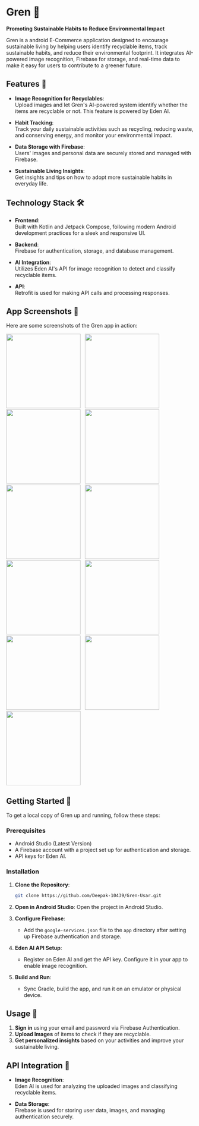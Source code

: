 # Gren 🌿
**Promoting Sustainable Habits to Reduce Environmental Impact**

Gren is a android E-Commerce application designed to encourage sustainable living by helping users identify recyclable items, track sustainable habits, and reduce their environmental footprint. It integrates AI-powered image recognition, Firebase for storage, and real-time data to make it easy for users to contribute to a greener future.

## Features 📱
- **Image Recognition for Recyclables**:  
  Upload images and let Gren's AI-powered system identify whether the items are recyclable or not. This feature is powered by Eden AI.

- **Habit Tracking**:  
  Track your daily sustainable activities such as recycling, reducing waste, and conserving energy, and monitor your environmental impact.

- **Data Storage with Firebase**:  
  Users' images and personal data are securely stored and managed with Firebase.

- **Sustainable Living Insights**:  
  Get insights and tips on how to adopt more sustainable habits in everyday life.

## Technology Stack 🛠
- **Frontend**:  
  Built with Kotlin and Jetpack Compose, following modern Android development practices for a sleek and responsive UI.

- **Backend**:  
  Firebase for authentication, storage, and database management.

- **AI Integration**:  
  Utilizes Eden AI's API for image recognition to detect and classify recyclable items.

- **API**:  
  Retrofit is used for making API calls and processing responses.

## App Screenshots 📸
Here are some screenshots of the Gren app in action:

<img src="./app/src/main/res/Github/Login Screen.jpg" width="200" > &nbsp; <img
src="./app/src/main/res/Github/SignUp.jpg" width="200"> &nbsp; <img
src="./app/src/main/res/Github/HomeScreen_1.jpg" width="200"> &nbsp; <img
src="./app/src/main/res/Github/HomeScreen_2.jpg" width="200"> &nbsp; <img
src="./app/src/main/res/Github/Profile.jpg" width="200"> &nbsp; <img
src="./app/src/main/res/Github/ItemScreen.jpg" width="200"> &nbsp; <img
src="./app/src/main/res/Github/Product Details Screen.jpg" width="200"> &nbsp; <img
src="./app/src/main/res/Github/Product Details Alternatives.jpg" width="200"> &nbsp; <img
src="./app/src/main/res/Github/Checkout Screen.jpg" width="200"> &nbsp; <img
src="./app/src/main/res/Github/Object_Detect.jpg" width="200"> &nbsp; <img
src="./app/src/main/res/Github/Order Scuccess Screen.jpg" width="200">


## Getting Started 🚀
To get a local copy of Gren up and running, follow these steps:

### Prerequisites
- Android Studio (Latest Version)
- A Firebase account with a project set up for authentication and storage.
- API keys for Eden AI.

### Installation
1. **Clone the Repository**:
   ```bash
   git clone https://github.com/Deepak-10439/Gren-Usar.git
   ```
2. **Open in Android Studio**:
   Open the project in Android Studio.

3. **Configure Firebase**:
    - Add the `google-services.json` file to the `app` directory after setting up Firebase authentication and storage.

4. **Eden AI API Setup**:
    - Register on Eden AI and get the API key. Configure it in your app to enable image recognition.

5. **Build and Run**:
    - Sync Gradle, build the app, and run it on an emulator or physical device.

## Usage 📝
1. **Sign in** using your email and password via Firebase Authentication.
2. **Upload Images** of items to check if they are recyclable.
3. **Get personalized insights** based on your activities and improve your sustainable living.


## API Integration 🔗
- **Image Recognition**:  
  Eden AI is used for analyzing the uploaded images and classifying recyclable items.

- **Data Storage**:  
  Firebase is used for storing user data, images, and managing authentication securely.
